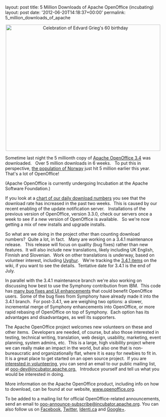 layout: post
title: 5 Million Downloads of Apache OpenOffice (incubating)
layout: post
date: '2012-06-20T14:18:37+00:00'
permalink: 5_million_downloads_of_apache


<div align="center"> <a href="https://www.flickr.com/photos/bergen_public_library/5832169030/" title="Celebration of Edvard Grieg's 60 birthday by Bergen Public Library, on Flickr"><img width="500" height="408" src="http://farm3.staticflickr.com/2558/5832169030_25b99770a8.jpg" alt="Celebration of Edvard Grieg's 60 birthday" /></a> </div> 
  <p>Sometime last night the 5 millionth copy of <a href="http://download.openoffice.org">Apache OpenOffice 3.4</a> was downloaded.&nbsp;&nbsp; Over 5 million downloads in 6 weeks.&nbsp;&nbsp; To put this in perspective, <a href="http://www.ssb.no/folkendrkv_en/">the population of Norway</a> just hit 5 million earlier this year.&nbsp; That's a lot of OpenOffice!</p> 
  <p>(Apache OpenOffice is currently undergoing
      Incubation at the Apache Software Foundation.) </p> 
  <p> </p> 
  <p>If you look at a <a href="http://people.apache.org/%7Erobweir/aoo-downloads.html">chart of our daily download numbers</a> you see that the download rate has increased in the past two weeks.&nbsp; This is caused by our recent enabling of the update notification server.&nbsp;&nbsp; Installations of the previous version of OpenOffice, version 3.3.0, check our servers once a week to see if a new version of OpenOffice is available.&nbsp;&nbsp; So we're now getting a mix of new installs and upgrade installs.</p> 
  <p>So what are we doing in the project other than counting download numbers?&nbsp; Quite a lot, in fact.&nbsp;&nbsp; Many are working on a 3.4.1 maintenance release.&nbsp;&nbsp; This release will focus on quality (bug fixes) rather than new features.&nbsp; It will also include new translations, likely including UK English, Finnish and Slovenian.&nbsp; Work on other translations is underway, based on volunteer interest, including <a href="http://en.wikipedia.org/wiki/Uyghur_language">Uyghur</a>.&nbsp;&nbsp; We're tracking the <a href="https://cwiki.apache.org/confluence/display/OOOUSERS/AOO+3.4.1+Feature+Planning">3.4.1 items</a> on the wiki, if you want to see the details.&nbsp; Tentative date for 3.4.1 is the end of July.</p> 
  <p>In parallel with the 3.4.1 maintenance branch we're also working on discussing how best to use the Symphony contribution from IBM.&nbsp; This code has <a href="http://wiki.services.openoffice.org/wiki/Symphony_contribution">many bug fixes and UI enhancements</a> that could benefit OpenOffice users.&nbsp; Some of the bug fixes from Symphony have already made it into the 3.4.1 branch.&nbsp; For post-3.4.1, we are weighing two options: a slower, incremental merge of Symphony enhancements into OpenOffice, or more rapid rebasing of OpenOffice on top of Symphony.&nbsp; Each option has its advantages and disadvantages, as well its supporters.&nbsp; <br /></p> 
  <p>The Apache OpenOffice project welcomes new volunteers on these and other items.&nbsp; Developers are needed, of course, but also those interested in testing, technical writing, translation, web design, usability, marketing, event planning, system admins, etc.&nbsp; This is a large, high visibility project where we can really make an impact in the world, but also one that is non-bureaucratic and organizationally flat, where it is easy for newbies to fit in.&nbsp;&nbsp; It is a great place to get started on an open source project.&nbsp; If you are <a href="http://incubator.apache.org/openofficeorg/get-involved.html">interested in volunteering</a>, you can send an email to our public mailing list, at <a href="http://incubator.apache.org">ooo-dev@incubator.apache.org.</a>&nbsp;&nbsp; Introduce yourself and tell us what you would be interested in doing.</p> 
  <p>More information on the Apache OpenOffice product, including info on how to download, can be found at our website, <a href="http://www.openoffice.org">www.openoffice.org</a>. <br /></p> 
  <p>
To be added to a mailing list for official OpenOffice-related announcements, send an email to <a href="mailto:ooo-announce-subscribe@incubator.apache.org">ooo-announce-subscribe@incubator.apache.org</a>. You can also 
follow us on <a href="http://www.facebook.com/ApacheOO">Facebook</a>, <a href="https://twitter.com/#%21/apacheoo">Twitter</a>, <a href="http://identi.ca/apacheoo">Identi.ca</a> and <a href="https://plus.google.com/u/0/114598373874764163668/">Google+</a>.
</p>
